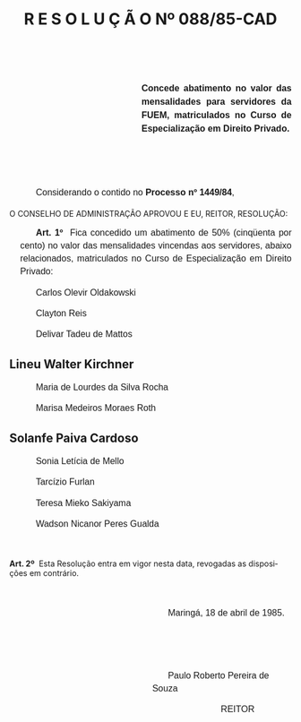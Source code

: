 <body lang=PT-BR style='tab-interval:35.4pt'>

<div class=Section1>

<h1 align=center style='text-align:center'>R E S O L U Ç Ã O Nº 088/85-CAD</h1>

<p class=MsoNormal align=center style='text-align:center;line-height:18.0pt'><span
style='font-size:12.0pt;mso-bidi-font-size:10.0pt;font-family:Arial'><![if !supportEmptyParas]>&nbsp;<![endif]><o:p></o:p></span></p>

<p class=MsoNormal style='line-height:18.0pt'><span style='font-size:12.0pt;
mso-bidi-font-size:10.0pt;font-family:Arial'><![if !supportEmptyParas]>&nbsp;<![endif]><o:p></o:p></span></p>

<p class=MsoNormal style='margin-left:177.0pt;text-align:justify;line-height:
18.0pt'><b><span style='font-size:12.0pt;mso-bidi-font-size:10.0pt;font-family:
Arial'>Concede abatimento no valor das mensalidades para servidores da FUEM,
matriculados no Curso de Especialização em Direito Privado.<o:p></o:p></span></b></p>

<p class=MsoNormal style='line-height:18.0pt'><span style='font-size:12.0pt;
mso-bidi-font-size:10.0pt;font-family:Arial'><![if !supportEmptyParas]>&nbsp;<![endif]><o:p></o:p></span></p>

<p class=MsoNormal style='line-height:18.0pt'><span style='font-size:12.0pt;
mso-bidi-font-size:10.0pt;font-family:Arial'><![if !supportEmptyParas]>&nbsp;<![endif]><o:p></o:p></span></p>

<p class=MsoNormal style='margin-bottom:12.6pt;text-indent:35.4pt;line-height:
18.0pt'><span style='font-size:12.0pt;mso-bidi-font-size:10.0pt;font-family:
Arial'>Considerando o contido no <b>Processo nº 1449/84</b>,<o:p></o:p></span></p>

<p class=MsoBodyTextIndent2>O CONSELHO DE ADMINISTRAÇÃO APROVOU E EU, REITOR,
RESOLUÇÃO:</p>

<p class=MsoNormal style='margin-left:14.4pt;text-align:justify;text-indent:
21.0pt;line-height:17.4pt'><b><span style='font-size:12.0pt;mso-bidi-font-size:
10.0pt;font-family:Arial'>Art. 1º</span></b><span style='font-size:12.0pt;
mso-bidi-font-size:10.0pt;font-family:Arial'><span style="mso-spacerun: yes"> 
</span>Fica concedido um abatimento de 50% (cinqüenta por cento) no valor das
mensalidades vincendas aos servidores, abaixo relacionados, matriculados no
Curso de Especialização em Direito Privado:<o:p></o:p></span></p>

<p class=MsoNormal style='margin-left:14.4pt;text-align:justify;text-indent:
21.0pt;line-height:17.4pt'><span style='font-size:12.0pt;mso-bidi-font-size:
10.0pt;font-family:Arial'>Carlos Olevir Oldakowski<o:p></o:p></span></p>

<p class=MsoNormal style='margin-left:14.4pt;text-align:justify;text-indent:
21.0pt;line-height:17.4pt'><span style='font-size:12.0pt;mso-bidi-font-size:
10.0pt;font-family:Arial'>Clayton Reis<o:p></o:p></span></p>

<p class=MsoNormal style='margin-left:14.4pt;text-align:justify;text-indent:
21.0pt;line-height:17.4pt'><span style='font-size:12.0pt;mso-bidi-font-size:
10.0pt;font-family:Arial'>Delivar Tadeu de Mattos<o:p></o:p></span></p>

<h2>Lineu Walter Kirchner</h2>

<p class=MsoNormal style='margin-left:14.4pt;text-align:justify;text-indent:
21.0pt;line-height:17.4pt'><span style='font-size:12.0pt;mso-bidi-font-size:
10.0pt;font-family:Arial'>Maria de Lourdes da Silva Rocha<o:p></o:p></span></p>

<p class=MsoNormal style='margin-left:14.4pt;text-align:justify;text-indent:
21.0pt;line-height:17.4pt'><span style='font-size:12.0pt;mso-bidi-font-size:
10.0pt;font-family:Arial'>Marisa Medeiros Moraes Roth<o:p></o:p></span></p>

<h2>Solanfe Paiva Cardoso</h2>

<p class=MsoNormal style='margin-left:14.4pt;text-align:justify;text-indent:
21.0pt;line-height:17.4pt'><span style='font-size:12.0pt;mso-bidi-font-size:
10.0pt;font-family:Arial'>Sonia Letícia de Mello<o:p></o:p></span></p>

<p class=MsoNormal style='margin-left:14.4pt;text-align:justify;text-indent:
21.0pt;line-height:17.4pt'><span style='font-size:12.0pt;mso-bidi-font-size:
10.0pt;font-family:Arial'>Tarcízio Furlan<o:p></o:p></span></p>

<p class=MsoNormal style='margin-left:14.4pt;text-align:justify;text-indent:
21.0pt;line-height:17.4pt'><span style='font-size:12.0pt;mso-bidi-font-size:
10.0pt;font-family:Arial'>Teresa Mieko Sakiyama<o:p></o:p></span></p>

<p class=MsoNormal style='margin-left:14.4pt;text-align:justify;text-indent:
21.0pt;line-height:17.4pt'><span style='font-size:12.0pt;mso-bidi-font-size:
10.0pt;font-family:Arial'>Wadson Nicanor Peres Gualda<o:p></o:p></span></p>

<p class=MsoNormal style='margin-left:14.4pt;text-align:justify;text-indent:
21.0pt;line-height:17.4pt'><span style='font-size:12.0pt;mso-bidi-font-size:
10.0pt;font-family:Arial'><![if !supportEmptyParas]>&nbsp;<![endif]><o:p></o:p></span></p>

<p class=MsoBodyTextIndent><b>Art. 2º</b><span style="mso-spacerun: yes"> 
</span>Esta Resolução entra em vigor nesta data, revogadas as disposições em
contrário.</p>

<p class=MsoNormal style='margin-left:14.4pt;text-indent:21.0pt;line-height:
17.4pt'><span style='font-size:12.0pt;mso-bidi-font-size:10.0pt;font-family:
Arial'><![if !supportEmptyParas]>&nbsp;<![endif]><o:p></o:p></span></p>

<p class=MsoNormal style='margin-left:191.4pt;text-indent:21.0pt;line-height:
17.4pt'><span style='font-size:12.0pt;mso-bidi-font-size:10.0pt;font-family:
Arial'>Maringá, 18 de abril de 1985.<o:p></o:p></span></p>

<p class=MsoNormal style='margin-left:14.4pt;text-indent:21.0pt;line-height:
17.4pt'><span style='font-size:12.0pt;mso-bidi-font-size:10.0pt;font-family:
Arial'><![if !supportEmptyParas]>&nbsp;<![endif]><o:p></o:p></span></p>

<p class=MsoNormal style='margin-left:14.4pt;text-indent:21.0pt;line-height:
17.4pt'><span style='font-size:12.0pt;mso-bidi-font-size:10.0pt;font-family:
Arial'><![if !supportEmptyParas]>&nbsp;<![endif]><o:p></o:p></span></p>

<p class=MsoNormal style='margin-left:191.4pt;text-indent:21.0pt;line-height:
17.4pt'><span style='font-size:12.0pt;mso-bidi-font-size:10.0pt;font-family:
Arial'>Paulo Roberto Pereira de Souza<o:p></o:p></span></p>

<p class=MsoNormal style='margin-left:262.2pt;text-indent:21.0pt;line-height:
17.4pt'><span style='font-size:12.0pt;mso-bidi-font-size:10.0pt;font-family:
Arial'>REITOR<o:p></o:p></span></p>

</div>

</body>
